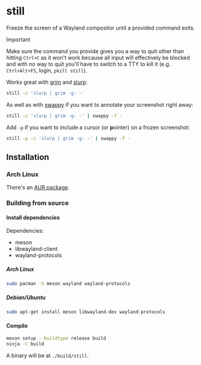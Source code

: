 # still

Freeze the screen of a Wayland compositor until a provided command exits.

> [!IMPORTANT]
> Make sure the command you provide gives you a way to quit other than hitting
> `Ctrl+C` as it won't work because all input will effectively be blocked and
> with no way to quit you'll have to switch to a TTY to kill it (e.g.
> `Ctrl+Alt+F5`, login, `pkill still`).

Works great with [grim](https://gitlab.freedesktop.org/emersion/grim) and
[slurp](https://github.com/emersion/slurp):

```sh
still -c 'slurp | grim -g- -'
```

As well as with [swappy](https://github.com/jtheoof/swappy) if you want to
annotate your screenshot right away:

```sh
still -c 'slurp | grim -g- -' | swappy -f -
```

Add `-p` if you want to include a cursor (or **p**ointer) on a frozen
screenshot:

```sh
still -p -c 'slurp | grim -g- -' | swappy -f -
```

## Installation

### Arch Linux

There's an [AUR package](https://aur.archlinux.org/packages/still).

### Building from source

#### Install dependencies

Dependencies:

- meson
- libwayland-client
- wayland-protocols

##### Arch Linux

```sh
sudo pacman -S meson wayland wayland-protocols
```

##### Debian/Ubuntu

```sh
sudo apt-get install meson libwayland-dev wayland-protocols
```

#### Compile

```sh
meson setup --buildtype release build
ninja -C build
```

A binary will be at `./build/still`.
